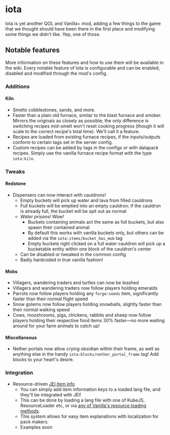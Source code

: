 # iota

Iota is yet another QOL and Vanilla+ mod, adding a few things to the game that we thought should have been there in the first place and modifying some things we didn't like. Yep, one of those.

## Notable features
More information on these features and how to use them will be available in the wiki. Every notable feature of Iota is configurable and can be enabled, disabled and modified through the mod's config.

### Additions

#### Kiln
* Smelts cobblestones, sands, and more.
* Faster than a plain old furnace, similar to the blast furnace and smoker. Mirrors the originals as closely as possible; the only difference is switching recipes mid-smelt won't reset cooking progress (though it will scale to the correct recipe's total time). We'll call it a feature.
* Recipes are loaded from existing furnace recipes, if the inputs/outputs conform to certain tags set in the server config.
* Custom recipes can be added by tags in the configs or with datapack recipes. Simply use the vanilla furnace recipe format with the type `iota:kiln`.

### Tweaks

#### Redstone
* Dispensers can now interact with cauldrons!
  * Empty buckets will pick up water and lava from filled cauldrons
  * Full buckets will be emptied into an empty cauldron; if the cauldron is already full, the bucket will be spit out as normal
  * _Water prisons! Wow!_
    * Buckets containing animals act the same as full buckets, but also spawn their contained animal
    * By default this works with vanilla buckets only, but others can be added via the `iota:items/bucket_has_mob` tag
    * Empty buckets right clicked on a full water cauldron will pick up a bucketable entity within one block of the cauldron's center
  * Can be disabled or tweaked in the common config
  * Badly hardcoded in true vanilla fashion!


#### Mobs
* Villagers, wandering traders and turtles can now be leashed
* Villagers and wandering traders now follow players holding emeralds
* Parrots now follow players holding any `forge:seeds` item, significantly faster than their normal flight speed
* Snow golems now follow players holding snowballs, slightly faster than their normal walking speed
* Cows, mooshrooms, pigs, chickens, rabbits and sheep now follow players holding their respective food items 30% faster—no more waiting around for your farm animals to catch up!


#### Miscellaneous
* Nether portals now allow crying obsidian within their frame, as well as anything else in the handy `iota:blocks/nether_portal_frame` tag! Add blocks to your heart's desire.

### Integration

* Resource-driven [JEI item info](https://blamejared.com/docsImages/JEITweakerAddInfo.png)
  * You can simply add item information keys to a loaded lang file, and they'll be integrated with JEI!
  * This can be done by loading a lang file with one of KubeJS, ResourceLoader etc, or via [any of Vanilla's resource loading methods](https://minecraft.fandom.com/wiki/Resource_Pack#Behavior).
  * This system allows for easy item explanations with localization for pack makers.
  * Examples soon